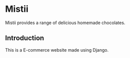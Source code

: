 # Mistii
Mistii provides a range of delicious homemade chocolates.

## Introduction
This is a E-commerce website made using Django.
